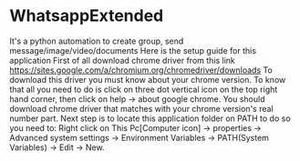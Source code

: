 # WhatsappExtended
It's a python automation to create group, send message/image/video/documents
Here is the setup guide for this application
First of all download chrome driver from this link https://sites.google.com/a/chromium.org/chromedriver/downloads
To download this driver you must know about your chrome version. 
To know that all you need to do is click on three dot vertical icon on the top right hand corner,
then click on help -> about google chrome.
You should download chrome driver that matches with your chrome version's real number part.
Next step is to locate this application folder on PATH to do so you need to:
Right click on This Pc[Computer icon] -> properties -> Advanced system settings -> Environment Variables -> PATH(System Variables) -> Edit -> New.

